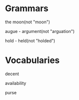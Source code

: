 # Grammars
the moon(not "moon")

augue - argument(not "arguation")

hold - held(not "holded")

# Vocabularies

decent

availability

purse
